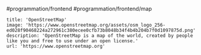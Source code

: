 #programmation/frontend 
#programmation/frontend/map

```embed
title: 'OpenStreetMap'
image: 'https://www.openstreetmap.org/assets/osm_logo_256-ed028f90468224a272961c380ecee0cfb73b8048b34f4b4b204b7f0d1097875d.png'
description: 'OpenStreetMap is a map of the world, created by people like you and free to use under an open license.'
url: 'https://www.openstreetmap.org'
```
